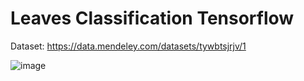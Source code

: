 # Leaves Classification Tensorflow

Dataset:
https://data.mendeley.com/datasets/tywbtsjrjv/1

![image](https://user-images.githubusercontent.com/78258950/236011446-b8bc0e9e-b56e-41a6-bc9f-4b17cd0666d6.png)
